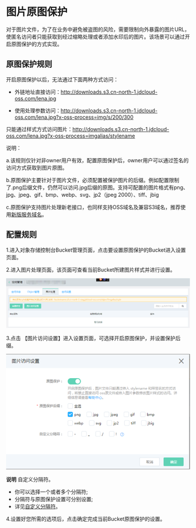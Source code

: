 # 图片原图保护

对于图片文件，为了在业务中避免被盗图的风险，需要限制向外暴露的图片URL，使匿名访问者只能获取到经过缩略处理或者添加水印后的图片。该场景可以通过开启原图保护的方式实现。

## 原图保护规则

开启原图保护以后，无法通过下面两种方式访问：

* 外链地址直接访问：http://downloads.s3.cn-north-1.jdcloud-oss.com/lena.jpg

* 使用处理参数访问：http://downloads.s3.cn-north-1.jdcloud-oss.com/lena.jpg?x-oss-process=img/s/200/300

只能通过样式方式访问图片：http://downloads.s3.cn-north-1.jdcloud-oss.com/lena.jpg?x-oss-process=imgalias/stylename

说明：

a.该规则仅针对非owner用户有效，配置原图保护后，owner用户可以通过签名的访问方式获取到图片原图。

b.原图保护主要针对于图片文件，必须配置被保护图片的后缀。例如配置限制了.png后缀文件，仍然可以访问.jpg后缀的原图。支持可配置的图片格式有png、jpg、jpeg、gif、bmp、webp、svg、jp2（jpeg 2000）、tiff、jbig

c.原图保护支持图片处理新老接口，也同样支持OSS域名及兼容S3域名，推荐使用[新版服务域名](https://docs.jdcloud.com/cn/object-storage-service/regions-and-endpoints)。

## 配置规则

1.进入对象存储控制台Bucket管理页面，点击要设置原图保护的Bucket进入设置页面。

2.进入图片处理页面，该页面可查看当前Bucket所建图片样式并进行设置。

![原图1](../../../../../image/Object-Storage-Service/OSS-152.png)

3.点击 【图片访问设置】进入设置页面，可选择开启原图保护，并设置保护后缀。

![原图2](../../../../../image/Object-Storage-Service/OSS-153.png)

**说明**
  自定义分隔符。
  * 你可以选择一个或者多个分隔符;
  * 分隔符与原图保护设置可分别设置;
  * 详见[自定义分隔符](./Delimiter-Guidance.md)。

4.设置好您所需的选项后，点击确定完成当前Bucket原图保护的设置。
